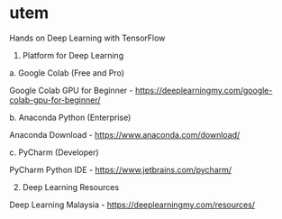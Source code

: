 # utem
Hands on Deep Learning with TensorFlow

1. Platform for Deep Learning

a. Google Colab (Free and Pro)

Google Colab GPU for Beginner - https://deeplearningmy.com/google-colab-gpu-for-beginner/

b. Anaconda Python (Enterprise)

Anaconda Download - https://www.anaconda.com/download/

c. PyCharm (Developer)

PyCharm Python IDE - https://www.jetbrains.com/pycharm/

2. Deep Learning Resources

Deep Learning Malaysia - https://deeplearningmy.com/resources/
